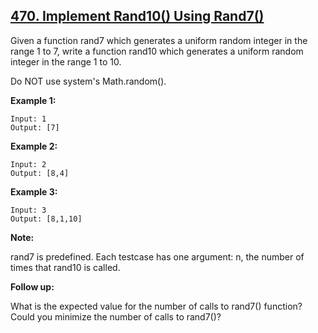 ## [470. Implement Rand10() Using Rand7()](https://leetcode.com/problems/implement-rand10-using-rand7/)

Given a function rand7 which generates a uniform random integer in the range 1 to 7, write a function rand10 which generates a uniform random integer in the range 1 to 10.

Do NOT use system's Math.random().

**Example 1:**

```
Input: 1
Output: [7]
```

**Example 2:**

```
Input: 2
Output: [8,4]
```

**Example 3:**

```
Input: 3
Output: [8,1,10]
```

**Note:**

rand7 is predefined.
Each testcase has one argument: n, the number of times that rand10 is called.

**Follow up:**

What is the expected value for the number of calls to rand7() function?
Could you minimize the number of calls to rand7()?
